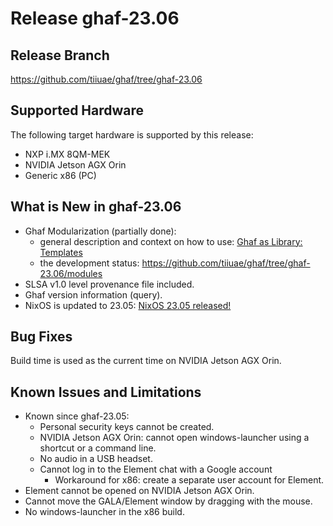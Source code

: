 <!--
    Copyright 2022-2023 TII (SSRC) and the Ghaf contributors
    SPDX-License-Identifier: CC-BY-SA-4.0
-->

# Release ghaf-23.06


## Release Branch

<https://github.com/tiiuae/ghaf/tree/ghaf-23.06>


## Supported Hardware

The following target hardware is supported by this release:

* NXP i.MX 8QM-MEK
* NVIDIA Jetson AGX Orin
* Generic x86 (PC)


## What is New in ghaf-23.06

* Ghaf Modularization (partially done):
  * general description and context on how to use: [Ghaf as Library: Templates](../ref_impl/ghaf-based-project.md)
  * the development status: <https://github.com/tiiuae/ghaf/tree/ghaf-23.06/modules>
* SLSA v1.0 level provenance file included.
* Ghaf version information (query).
* NixOS is updated to 23.05: [NixOS 23.05 released!](https://discourse.nixos.org/t/nixos-23-05-released/28649)


## Bug Fixes

Build time is used as the current time on NVIDIA Jetson AGX Orin.


## Known Issues and Limitations

* Known since ghaf-23.05:
  * Personal security keys cannot be created.
  * NVIDIA Jetson AGX Orin: сannot open windows-launcher using a shortcut or a command line.
  * No audio in a USB headset.
  * Cannot log in to the Element chat with a Google account
    * Workaround for x86: create a separate user account for Element.
* Element cannot be opened on NVIDIA Jetson AGX Orin.
* Cannot move the GALA/Element window by dragging with the mouse.
* No windows-launcher in the x86 build.